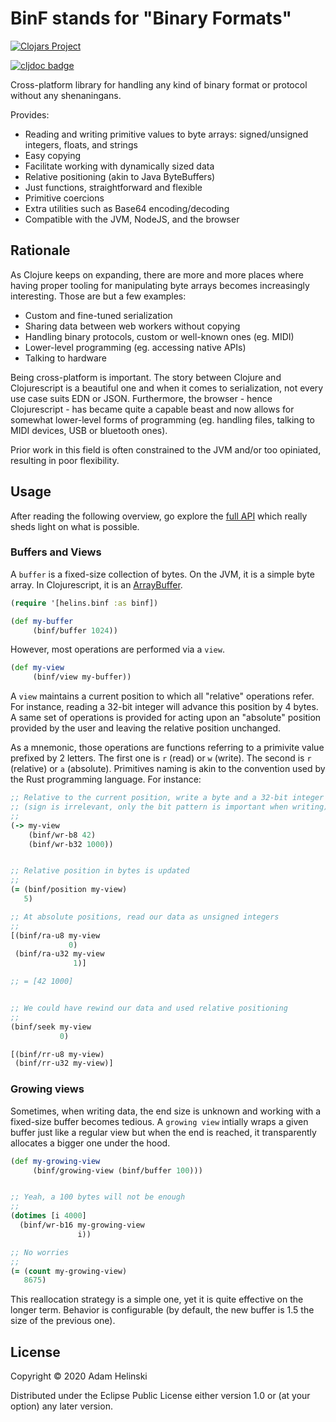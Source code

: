 # BinF stands for "Binary Formats"

[![Clojars
Project](https://img.shields.io/clojars/v/io.helins/binf.svg)](https://clojars.org/io.helins/binf)

[![cljdoc badge](https://cljdoc.org/badge/io.helins/binf)](https://cljdoc.org/d/io.helins/binf)

Cross-platform library for handling any kind of binary format or protocol without any shenaningans.

Provides:

- Reading and writing primitive values to byte arrays: signed/unsigned integers,
    floats, and strings
- Easy copying
- Facilitate working with dynamically sized data
- Relative positioning (akin to Java ByteBuffers)
- Just functions, straightforward and flexible
- Primitive coercions
- Extra utilities such as Base64 encoding/decoding
- Compatible with the JVM, NodeJS, and the browser

## Rationale

As Clojure keeps on expanding, there are more and more places where having proper tooling for manipulating byte
arrays becomes increasingly interesting. Those are but a few examples:

- Custom and fine-tuned serialization
- Sharing data between web workers without copying
- Handling binary protocols, custom or well-known ones (eg. MIDI)
- Lower-level programming (eg. accessing native APIs)
- Talking to hardware

Being cross-platform is important. The story between Clojure and
Clojurescript is a beautiful one and when it comes to serialization, not every use case suits EDN or JSON. Furthermore, the browser - hence Clojurescript - has became quite a capable beast and now allows for somewhat lower-level forms of programming (eg. handling files, talking to MIDI devices, USB or bluetooth ones).

Prior work in this field is often constrained to the JVM and/or too opiniated,
resulting in poor flexibility.

## Usage

After reading the following overview, go explore the [full API](https://cljdoc.org/d/io.helins/binf) which really sheds light on what is possible.

### Buffers and Views

A `buffer` is a fixed-size collection of bytes. On the JVM, it is a simple byte array. In
Clojurescript, it is an
[ArrayBuffer](https://developer.mozilla.org/en-US/docs/Web/JavaScript/Reference/Global_Objects/ArrayBuffer).

```clojure
(require '[helins.binf :as binf])

(def my-buffer
     (binf/buffer 1024))
```

However, most operations are performed via a `view`.

```clojure
(def my-view
     (binf/view my-buffer))
```

A `view` maintains a current position to which all "relative" operations refer.
For instance, reading a 32-bit integer will advance this position by 4 bytes.
A same set of operations is provided for acting upon an "absolute" position
provided by the user and leaving the relative position unchanged.

As a mnemonic, those operations are functions referring to a primivite value prefixed by 2 letters. The first one is `r`
(read) or `w` (write). The second is `r` (relative) or `a` (absolute). Primitives
naming is akin to the convention used by the Rust programming language. For
instance:

```clojure
;; Relative to the current position, write a byte and a 32-bit integer
;; (sign is irrelevant, only the bit pattern is important when writing)
;;
(-> my-view
    (binf/wr-b8 42)
    (binf/wr-b32 1000))


;; Relative position in bytes is updated
;;
(= (binf/position my-view)
   5)

;; At absolute positions, read our data as unsigned integers
;;
[(binf/ra-u8 my-view
             0)
 (binf/ra-u32 my-view
              1)]

;; = [42 1000]


;; We could have rewind our data and used relative positioning
;;
(binf/seek my-view
           0)

[(binf/rr-u8 my-view)
 (binf/rr-u32 my-view)]
```

### Growing views

Sometimes, when writing data, the end size is unknown and working with a
fixed-size buffer becomes tedious. A `growing view` intially wraps a given buffer
just like a regular view but when the end is reached, it transparently allocates
a bigger one under the hood.

```clojure
(def my-growing-view
     (binf/growing-view (binf/buffer 100)))


;; Yeah, a 100 bytes will not be enough
;;
(dotimes [i 4000]
  (binf/wr-b16 my-growing-view
               i))

;; No worries
;;
(= (count my-growing-view)
   8675)
```

This reallocation strategy is a simple one, yet it is quite effective on the
longer term. Behavior is configurable (by default, the new buffer is 1.5 the size of the previous one).


## License

Copyright © 2020 Adam Helinski

Distributed under the Eclipse Public License either version 1.0 or (at
your option) any later version.
